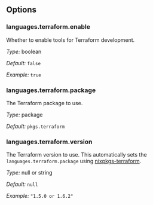 [comment]: # (Do not edit this file as it is autogenerated. Go to docs/individual-docs if you want to make edits.)


[comment]: # (Please add your documentation on top of this line)

## Options

### languages\.terraform\.enable

Whether to enable tools for Terraform development\.



*Type:*
boolean



*Default:*
` false `



*Example:*
` true `



### languages\.terraform\.package



The Terraform package to use\.



*Type:*
package



*Default:*
` pkgs.terraform `



### languages\.terraform\.version



The Terraform version to use\.
This automatically sets the ` languages.terraform.package ` using [nixpkgs-terraform](https://github\.com/stackbuilders/nixpkgs-terraform)\.



*Type:*
null or string



*Default:*
` null `



*Example:*
` "1.5.0 or 1.6.2" `
